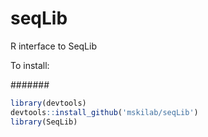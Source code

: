 # seqLib
R interface to SeqLib

To install:

#######
```R
library(devtools)
devtools::install_github('mskilab/seqLib')
library(SeqLib)
```
